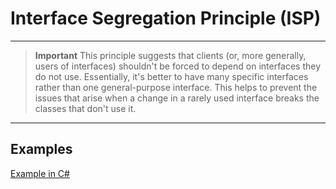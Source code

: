 # Interface Segregation Principle (ISP)

---

> **Important**
> This principle suggests that clients (or, more generally, users of interfaces) shouldn't be forced to depend on interfaces they do not use. Essentially, it's better to have many specific interfaces rather than one general-purpose interface. This helps to prevent the issues that arise when a change in a rarely used interface breaks the classes that don't use it.

---

## Examples

[Example in C#](ISPexamples/ExampleInCS.md)
